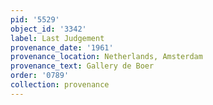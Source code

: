 ```yaml
---
pid: '5529'
object_id: '3342'
label: Last Judgement
provenance_date: '1961'
provenance_location: Netherlands, Amsterdam
provenance_text: Gallery de Boer
order: '0789'
collection: provenance
---
```

